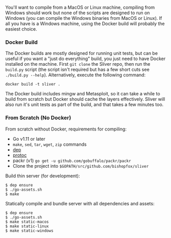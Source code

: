 You'll want to compile from a MacOS or Linux machine, compiling from Windows should work but none of the scripts are designed to run on Windows (you can compile the Windows binaries from MacOS or Linux). If all you have is a Windows machine, using the Docker build will probably the easiest choice.

### Docker Build
The Docker builds are mostly designed for running unit tests, but can be useful if you want a "just do everything" build, you just need to have Docker installed on the machine. First `git clone` the Sliver repo, then run the `build.py` script (the script isn't required but has a few short cuts see `./build.py --help`). Alternatively, execute the following command: 

```
docker build -t sliver .
```

The Docker build includes mingw and Metasploit, so it can take a while to build from scratch but Docker should cache the layers effectively. Sliver will also run it's unit tests as part of the build, and that takes a few minutes too.

### From Scratch (No Docker)
From scratch without Docker, requirements for compiling:

* Go v1.11 or later
* `make`, `sed`, `tar`, `wget`, `zip` commands
* [dep](https://golang.github.io/dep/)
* [protoc](https://github.com/golang/protobuf)
* packr (v1) `go get -u github.com/gobuffalo/packr/packr`
* Clone the project into `$GOPATH/src/github.com/bishopfox/sliver`

Build thin server (for development):

```
$ dep ensure
$ ./go-assets.sh
$ make
```

Statically compile and bundle server with all dependencies and assets:

```
$ dep ensure
$ ./go-assets.sh
$ make static-macos
$ make static-linux
$ make static-windows
```
